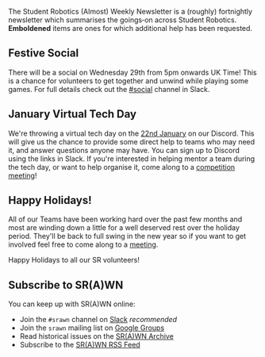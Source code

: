 The Student Robotics (Almost) Weekly Newsletter is a (roughly) fortnightly newsletter which summarises the goings‐on across Student Robotics. **Emboldened** items are ones for which additional help has been requested.

## Festive Social

There will be a social on Wednesday 29th from 5pm onwards UK Time! This is a chance for volunteers to get together and unwind while playing some games. For full details check out the [#social](https://studentrobotics.slack.com/archives/CF94T25GU) channel in Slack.

## January Virtual Tech Day

We're throwing a virtual tech day on the [22nd January](https://studentrobotics.org/events/sr2022/virtual-tech-day-january/) on our Discord. This will give us the chance to provide some direct help to teams who may need it, and answer questions anyone may have. You can sign up to Discord using the links in Slack. If you're interested in helping mentor a team during the tech day, or want to help organise it, come along to a [competition meeting](https://studentrobotics.org/runbook/volunteering/calendars/)!

## Happy Holidays!

All of our Teams have been working hard over the past few months and most are winding down a little for a well deserved rest over the holiday period. They'll be back to full swing in the new year so if you want to get involved feel free to come along to a [meeting](https://studentrobotics.org/runbook/volunteering/calendars/).

Happy Holidays to all our SR volunteers!

## Subscribe to SR(A)WN

You can keep up with SR(A)WN online:

- Join the `#srawn` channel on [Slack](https://app.slack.com/client/T0EEPF1LH/C01GBT8NMSN) _recommended_
- Join the `srawn` mailing list on [Google Groups](https://groups.google.com/g/srawn)
- Read historical issues on the [SR(A)WN Archive](https://studentrobotics.org/srawn)
- Subscribe to the [SR(A)WN RSS Feed](https://studentrobotics.org/srawn/rss.xml)

